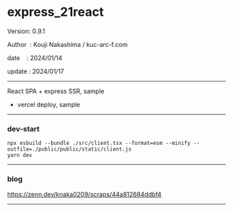 ﻿# express_21react

 Version: 0.9.1

 Author  : Kouji Nakashima / kuc-arc-f.com

 date    : 2024/01/14

 update : 2024/01/17

***

React SPA + express SSR, sample

* vercel deploy, sample
***
### dev-start

```
npx esbuild --bundle ./src/client.tsx --format=esm --minify --outfile=./public/public/static/client.js
yarn dev
```
***
### blog

https://zenn.dev/knaka0209/scraps/44a812684ddbf4

***

